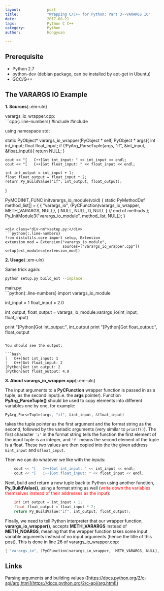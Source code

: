 ```yaml
---
layout:            post
title:             "Wrapping C/C++ for Python: Part 3--VARARGS IO"
date:              2017-08-21
tags:              Python C C++
category:          Python
author:            hongyuan

---
```




## Prerequisite
 * Python 2.7
 * python-dev (debian package, can be installed by apt-get in Ubuntu)
 * GCC/G++



## The VARARGS IO Example

**1. Sources**{:.em-uln}

<div class="div-nm">varargs_io_wrapper.cpp:</div>
```cpp{:.line-numbers}
#include <Python.h>
#include <iostream>

using namespace std;

static PyObject*
varargs_io_wrapper(PyObject * self, PyObject * args){
	int int_input;
	float float_input;
	if (!PyArg_ParseTuple(args, "if", &int_input, &float_input)){
		return NULL;
	}

	cout << "[   C++]Got int_input: " << int_input << endl;
	cout << "[   C++]Got float_input: " << float_input << endl;

	int int_output = int_input + 1;
	float float_output = float_input * 2;
	return Py_BuildValue("if", int_output, float_output);
}

PyMODINIT_FUNC
initvarargs_io_module(void)
{
	static PyMethodDef method_list[] = {
		{ "varargs_io", (PyCFunction)varargs_io_wrapper,  METH_VARARGS, NULL},
		{ NULL, NULL, 0, NULL } // end of methods
	};
	Py_InitModule3("varargs_io_module", method_list, NULL);
}
```

<div class="div-nm">setup.py:</div>
```python{:.line-numbers}
from distutils.core import setup, Extension
extension_mod = Extension("varargs_io_module", 
                          sources=["varargs_io_wrapper.cpp"])
setup(ext_modules=[extension_mod])
```

**2. Usage**{:.em-uln}

Same trick again:

```bash
python setup.py build_ext --inplace
```

<div class="div-nm">main.py:</div>
```python{:.line-numbers}
import varargs_io_module

int_input = 1
float_input = 2.0

int_output, float_output = varargs_io_module.varargs_io(int_input, float_input)

print "[Python]Got int_output:", int_output
print "[Python]Got float_output:", float_output
```

You should see the output:

```bash
[   C++]Got int_input: 1
[   C++]Got float_input: 2
[Python]Got int_output: 2
[Python]Got float_output: 4.0
```

**3. About varargs_io_wrapper.cpp**{:.em-uln}

The input arguments to a **PyCFunction** wrapper function is passed in as a tuple, as the second input(i.e. the **args** pointer). Function **PyArg_ParseTuple()** should be used to copy elements into different variables one by one, for example:

```cpp
PyArg_ParseTuple(args, "if", &int_input, &float_input)
```

takes the tuple pointer as the first argument and the format string as the second, followed by the variadic arguments (very similar to `printf()`). The first character `'i'` in the format string tells the function the first element of the input tuple is an integer, and `'f'` means the second element of the tuple is a float. These two values are then copied into the the given address `&int_input` and `&float_input`.

Then we can do whatever we like with the inputs:

```cpp
	cout << "[   C++]Got int_input: " << int_input << endl;
	cout << "[   C++]Got float_input: " << float_input << endl;
```

Next, build and return a new tuple back to Python using another function, **Py_BuildValue()**, using a format string as well (<span style="color:red;">write down the variables themselves instead of their addresses as the input</span>):

```cpp
	int int_output = int_input + 1;
	float float_output = float_input * 2;
	return Py_BuildValue("if", int_output, float_output);
```


Finally, we need to tell Python interpreter that our wrapper function, **varargs_io_wrapper()**, accepts **METH_VARARGS** instead of **METH_NOARGS**, meaning that the wrapper function takes some input variable arguments instead of no input arguments (hence the title of this post). This is done in line 26 of varargs_io_wrapper.cpp:

```cpp
{ "varargs_io", (PyCFunction)varargs_io_wrapper,  METH_VARARGS, NULL},
```

## Links
Parsing arguments and building values ([https://docs.python.org/2/c-api/arg.html](https://docs.python.org/2/c-api/arg.html))